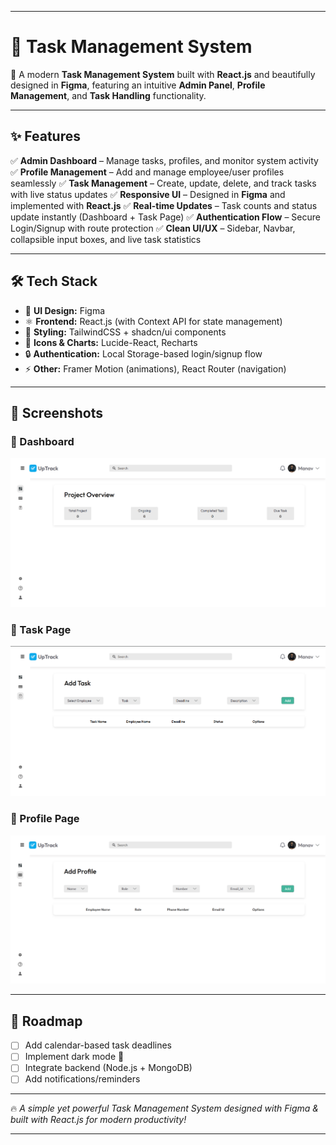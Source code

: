
---

# 📌 Task Management System

🚀 A modern **Task Management System** built with **React.js** and beautifully designed in **Figma**, featuring an intuitive **Admin Panel**, **Profile Management**, and **Task Handling** functionality.

---

## ✨ Features

✅ **Admin Dashboard** – Manage tasks, profiles, and monitor system activity
✅ **Profile Management** – Add and manage employee/user profiles seamlessly
✅ **Task Management** – Create, update, delete, and track tasks with live status updates
✅ **Responsive UI** – Designed in **Figma** and implemented with **React.js**
✅ **Real-time Updates** – Task counts and status update instantly (Dashboard + Task Page)
✅ **Authentication Flow** – Secure Login/Signup with route protection
✅ **Clean UI/UX** – Sidebar, Navbar, collapsible input boxes, and live task statistics

---

## 🛠️ Tech Stack

* 🎨 **UI Design:** Figma
* ⚛️ **Frontend:** React.js (with Context API for state management)
* 💅 **Styling:** TailwindCSS + shadcn/ui components
* 🧩 **Icons & Charts:** Lucide-React, Recharts
* 🔒 **Authentication:** Local Storage-based login/signup flow
* ⚡ **Other:** Framer Motion (animations), React Router (navigation)


---

## 📸 Screenshots

### 🔹 Dashboard
![Dashboard Screenshot](./src/assets/Dashboard.png)


### 🔹 Task Page

![Task Page Screenshot](./src/assets/AddTask.png)

### 🔹 Profile Page

![Profile Page Screenshot](./src/assets/Profile.png)

---

## 📌 Roadmap

* [ ] Add calendar-based task deadlines
* [ ] Implement dark mode 🌙
* [ ] Integrate backend (Node.js + MongoDB)
* [ ] Add notifications/reminders

---



🔥 *A simple yet powerful Task Management System designed with Figma & built with React.js for modern productivity!*

---


